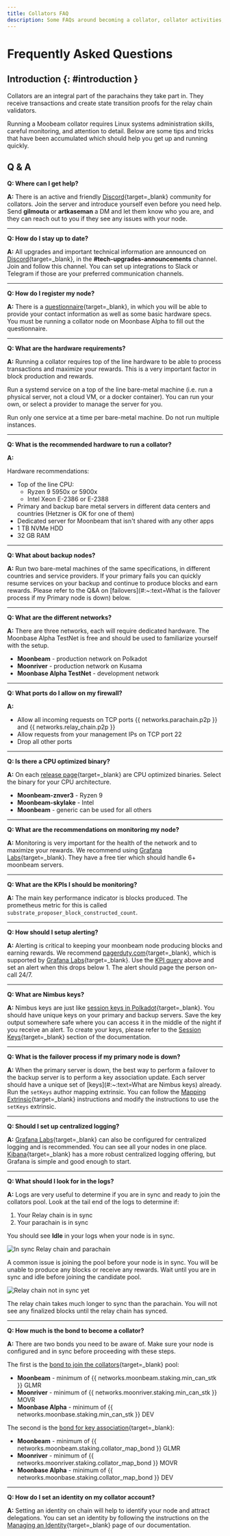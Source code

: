 ```yaml
---
title: Collators FAQ
description: Some FAQs around becoming a collator, collator activities, and things to be aware of when running and operating a collator node on Moonbeam.
---
```


# Frequently Asked Questions

## Introduction {: #introduction }

Collators are an integral part of the parachains they take part in. They receive transactions and create state transition proofs for the relay chain validators.

Running a Moobeam collator requires Linux systems administration skills, careful monitoring, and attention to detail. Below are some tips and tricks that have been accumulated which should help you get up and running quickly.

## Q & A

**Q: Where can I get help?**

**A:** There is an active and friendly [Discord](https://discord.gg/RyVefR79FA){target=\_blank} community for collators. Join the server and introduce yourself even before you need help. Send **gilmouta** or **artkaseman** a DM and let them know who you are, and they can reach out to you if they see any issues with your node.

***

**Q: How do I stay up to date?**

**A:** All upgrades and important technical information are announced on [Discord](https://discord.gg/PhfEbKYqak){target=\_blank}, in the **#tech-upgrades-announcements** channel. Join and follow this channel. You can set up integrations to Slack or Telegram if those are your preferred communication channels.

***

**Q: How do I register my node?**

**A:** There is a [questionnaire](https://docs.google.com/forms/d/e/1FAIpQLSfjmcXdiOXWtquYlBhdgXBunCKWHadaQCgPuBtzih1fd0W3aA/viewform){target=\_blank}, in which you will be able to provide your contact information as well as some basic hardware specs. You must be running a collator node on Moonbase Alpha to fill out the questionnaire.

***

**Q: What are the hardware requirements?**

**A:** Running a collator requires top of the line hardware to be able to process transactions and maximize your rewards. This is a very important factor in block production and rewards.

Run a systemd service on a top of the line bare-metal machine (i.e. run a physical server, not a cloud VM, or a docker container). You can run your own, or select a provider to manage the server for you.

Run only one service at a time per bare-metal machine. Do not run multiple instances.

***

**Q: What is the recommended hardware to run a collator?**

**A:**

Hardware recommendations:

- Top of the line CPU:
    - Ryzen 9 5950x or 5900x
    - Intel Xeon E-2386 or E-2388
- Primary and backup bare metal servers in different data centers and countries (Hetzner is OK for one of them)
- Dedicated server for Moonbeam that isn't shared with any other apps
- 1 TB NVMe HDD
- 32 GB RAM

***

**Q: What about backup nodes?**

**A:** Run two bare-metal machines of the same specifications, in different countries and service providers. If your primary fails you can quickly resume services on your backup and continue to produce blocks and earn rewards. Please refer to the Q&A on [failovers](#:~:text=What is the failover process if my Primary node is down) below.

***

**Q: What are the different networks?**

**A:** There are three networks, each will require dedicated hardware. The Moonbase Alpha TestNet is free and should be used to familiarize yourself with the setup.

- **Moonbeam** - production network on Polkadot
- **Moonriver** - production network on Kusama
- **Moonbase Alpha TestNet** - development network

***

**Q: What ports do I allow on my firewall?**

**A:**

- Allow all incoming requests on TCP ports {{ networks.parachain.p2p }} and {{ networks.relay_chain.p2p }}
- Allow requests from your management IPs on TCP port 22
- Drop all other ports

***

**Q: Is there a CPU optimized binary?**

**A:** On each [release page](https://github.com/moonbam-foundation/moonbeam/releases){target=\_blank} are CPU optimized binaries. Select the binary for your CPU architecture.

- **Moonbeam-znver3** - Ryzen 9
- **Moonbeam-skylake** - Intel
- **Moonbeam** - generic can be used for all others

***

**Q: What are the recommendations on monitoring my node?**

**A:** Monitoring is very important for the health of the network and to maximize your rewards. We recommend using [Grafana Labs](https://grafana.com){target=\_blank}. They have a free tier which should handle 6+ moonbeam servers.

***

**Q: What are the KPIs I should be monitoring?**

**A:** The main key performance indicator is blocks produced. The prometheus metric for this is called `substrate_proposer_block_constructed_count`.  

***

**Q: How should I setup alerting?**

**A:** Alerting is critical to keeping your moonbeam node producing blocks and earning rewards. We recommend [pagerduty.com](https://www.pagerduty.com/){target=\_blank}, which is supported by [Grafana Labs](https://grafana.com){target=\_blank}. Use the [KPI query](#:~:text=substrate_proposer_block_constructed_count) above and set an alert when this drops below 1. The alert should page the person on-call 24/7.  

***

**Q: What are Nimbus keys?**

**A:** Nimbus keys are just like [session keys in Polkadot](https://wiki.polkadot.network/docs/learn-keys#session-keys){target=\_blank}. You should have unique keys on your primary and backup servers. Save the key output somewhere safe where you can access it in the middle of the night if you receive an alert. To create your keys, please refer to the [Session Keys](/node-operators/networks/collators/account-management/#session-keys){target=\_blank} section of the documentation.

***

**Q: What is the failover process if my primary node is down?**

**A:** When the primary server is down, the best way to perform a failover to the backup server is to perform a key association update. Each server should have a unique set of [keys](#:~:text=What are Nimbus keys) already. Run the `setKeys` author mapping extrinsic. You can follow the [Mapping Extrinsic](/node-operators/networks/collators/account-management/#mapping-extrinsic){target=\_blank} instructions and modify the instructions to use the `setKeys` extrinsic.

***

**Q: Should I set up centralized logging?**

**A:** [Grafana Labs](https://grafana.com){target=\_blank} can also be configured for centralized logging and is recommended. You can see all your nodes in one place. [Kibana](https://www.elastic.co/kibana/){target=\_blank} has a more robust centralized logging offering, but Grafana is simple and good enough to start.

***

**Q: What should I look for in the logs?**

**A:** Logs are very useful to determine if you are in sync and ready to join the collators pool. Look at the tail end of the logs to determine if:

1. Your Relay chain is in sync
2. Your parachain is in sync

You should see **Idle** in your logs when your node is in sync.

![In sync Relay chain and parachain](/images/node-operators/networks/collators/account-management/account-1.webp)

A common issue is joining the pool before your node is in sync. You will be unable to produce any blocks or receive any rewards. Wait until you are in sync and idle before joining the candidate pool.

![Relay chain not in sync yet](/images/node-operators/networks/run-a-node/docker/full-node-docker-2.webp)

The relay chain takes much longer to sync than the parachain. You will not see any finalized blocks until the relay chain has synced.

***

**Q: How much is the bond to become a collator?**

**A:** There are two bonds you need to be aware of. Make sure your node is configured and in sync before proceeding with these steps.

The first is the [bond to join the collators](/node-operators/networks/collators/activities/#become-a-candidate){target=\_blank} pool:

- **Moonbeam** - minimum of {{ networks.moonbeam.staking.min_can_stk }} GLMR
- **Moonriver** - minimum of {{ networks.moonriver.staking.min_can_stk }} MOVR
- **Moonbase Alpha** - minimum of {{ networks.moonbase.staking.min_can_stk }} DEV

The second is the [bond for key association](/node-operators/networks/collators/account-management/#mapping-bonds){target=\_blank}:

- **Moonbeam** - minimum of {{ networks.moonbeam.staking.collator_map_bond }} GLMR
- **Moonriver** - minimum of {{ networks.moonriver.staking.collator_map_bond }} MOVR
- **Moonbase Alpha** - minimum of {{ networks.moonbase.staking.collator_map_bond }} DEV

***

**Q: How do I set an identity on my collator account?**  

**A:** Setting an identity on chain will help to identify your node and attract delegations. You can set an identity by following the instructions on the [Managing an Identity](/tokens/manage/identity/){target=\_blank} page of our documentation.
